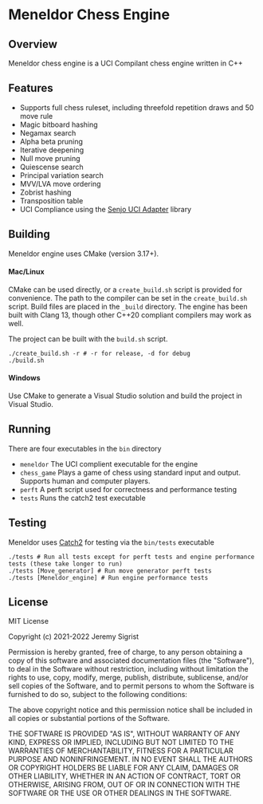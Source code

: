 # Meneldor Chess Engine

## Overview

Meneldor chess engine is a UCI Compilant chess engine written in C++

## Features

  - Supports full chess ruleset, including threefold repetition draws and 50 move rule
  - Magic bitboard hashing
  - Negamax search
  - Alpha beta pruning
  - Iterative deepening
  - Null move pruning
  - Quiescense search
  - Principal variation search
  - MVV/LVA move ordering
  - Zobrist hashing
  - Transposition table
  - UCI Compliance using the [Senjo UCI Adapter](https://github.com/zd3nik/SenjoUCIAdapter) library

## Building

Meneldor engine uses CMake (version 3.17+). 

#### Mac/Linux

CMake can be used directly, or a `create_build.sh` script is provided for convenience. The path to the compiler
can be set in the `create_build.sh` script. Build files are placed in the `_build` directory. The engine has 
been built with Clang 13, though other C++20 compliant compilers may work as well.

The project can be built with the `build.sh` script.

```
./create_build.sh -r # -r for release, -d for debug
./build.sh
```

#### Windows

Use CMake to generate a Visual Studio solution and build the project in Visual Studio.

## Running

There are four executables in the `bin` directory

  - `meneldor` The UCI complient executable for the engine
  - `chess_game` Plays a game of chess using standard input and output. Supports human and computer players.
  - `perft` A perft script used for correctness and performance testing
  - `tests` Runs the catch2 test executable

## Testing

Meneldor uses [Catch2](https://github.com/catchorg/Catch2) for testing via the `bin/tests` executable

```
./tests # Run all tests except for perft tests and engine performance tests (these take longer to run)
./tests [Move_generator] # Run move generator perft tests
./tests [Meneldor_engine] # Run engine performance tests
```

## License

MIT License

Copyright (c) 2021-2022 Jeremy Sigrist

Permission is hereby granted, free of charge, to any person obtaining a copy
of this software and associated documentation files (the "Software"), to deal
in the Software without restriction, including without limitation the rights
to use, copy, modify, merge, publish, distribute, sublicense, and/or sell
copies of the Software, and to permit persons to whom the Software is
furnished to do so, subject to the following conditions:

The above copyright notice and this permission notice shall be included in all
copies or substantial portions of the Software.

THE SOFTWARE IS PROVIDED "AS IS", WITHOUT WARRANTY OF ANY KIND, EXPRESS OR
IMPLIED, INCLUDING BUT NOT LIMITED TO THE WARRANTIES OF MERCHANTABILITY,
FITNESS FOR A PARTICULAR PURPOSE AND NONINFRINGEMENT. IN NO EVENT SHALL THE
AUTHORS OR COPYRIGHT HOLDERS BE LIABLE FOR ANY CLAIM, DAMAGES OR OTHER
LIABILITY, WHETHER IN AN ACTION OF CONTRACT, TORT OR OTHERWISE, ARISING FROM,
OUT OF OR IN CONNECTION WITH THE SOFTWARE OR THE USE OR OTHER DEALINGS IN THE
SOFTWARE.

